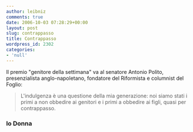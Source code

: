 ```yaml
---
author: leibniz
comments: true
date: 2006-10-03 07:28:29+00:00
layout: post
slug: contrappasso
title: Contrappasso
wordpress_id: 2302
categories:
- 'null'
---
```


Il premio "genitore della settimana" va al senatore Antonio Polito, presenzialista anglo-napoletano, fondatore del Riformista e columnist del Foglio: 

> L'indulgenza è una questione della mia generazione: noi siamo stati i primi a non obbedire ai genitori e i primi a obbedire ai figli, quasi per contrappasso.

### Io Donna

